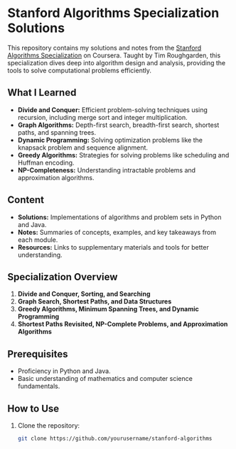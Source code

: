 # Stanford Algorithms Specialization Solutions  

This repository contains my solutions and notes from the [Stanford Algorithms Specialization](https://www.coursera.org/specializations/algorithms) on Coursera. Taught by Tim Roughgarden, this specialization dives deep into algorithm design and analysis, providing the tools to solve computational problems efficiently.  

## What I Learned  
- **Divide and Conquer:** Efficient problem-solving techniques using recursion, including merge sort and integer multiplication.  
- **Graph Algorithms:** Depth-first search, breadth-first search, shortest paths, and spanning trees.  
- **Dynamic Programming:** Solving optimization problems like the knapsack problem and sequence alignment.  
- **Greedy Algorithms:** Strategies for solving problems like scheduling and Huffman encoding.  
- **NP-Completeness:** Understanding intractable problems and approximation algorithms.  

## Content  
- **Solutions:** Implementations of algorithms and problem sets in Python and Java.  
- **Notes:** Summaries of concepts, examples, and key takeaways from each module.  
- **Resources:** Links to supplementary materials and tools for better understanding.  

## Specialization Overview  
1. **Divide and Conquer, Sorting, and Searching**  
2. **Graph Search, Shortest Paths, and Data Structures**  
3. **Greedy Algorithms, Minimum Spanning Trees, and Dynamic Programming**  
4. **Shortest Paths Revisited, NP-Complete Problems, and Approximation Algorithms**  

## Prerequisites  
- Proficiency in Python and Java.  
- Basic understanding of mathematics and computer science fundamentals.  

## How to Use  
1. Clone the repository:  
   ```bash  
   git clone https://github.com/yourusername/stanford-algorithms  

